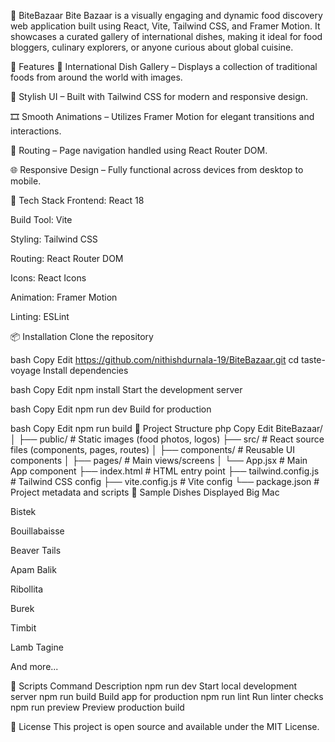 🧭 BiteBazaar
Bite Bazaar is a visually engaging and dynamic food discovery web application built using React, Vite, Tailwind CSS, and Framer Motion. It showcases a curated gallery of international dishes, making it ideal for food bloggers, culinary explorers, or anyone curious about global cuisine.

🌟 Features
🍲 International Dish Gallery – Displays a collection of traditional foods from around the world with images.

🎨 Stylish UI – Built with Tailwind CSS for modern and responsive design.

🎞️ Smooth Animations – Utilizes Framer Motion for elegant transitions and interactions.

🧭 Routing – Page navigation handled using React Router DOM.

🌐 Responsive Design – Fully functional across devices from desktop to mobile.

🔧 Tech Stack
Frontend: React 18

Build Tool: Vite

Styling: Tailwind CSS

Routing: React Router DOM

Icons: React Icons

Animation: Framer Motion

Linting: ESLint

📦 Installation
Clone the repository

bash
Copy
Edit
https://github.com/nithishdurnala-19/BiteBazaar.git
cd taste-voyage
Install dependencies

bash
Copy
Edit
npm install
Start the development server

bash
Copy
Edit
npm run dev
Build for production

bash
Copy
Edit
npm run build
📁 Project Structure
php
Copy
Edit
BiteBazaar/
│
├── public/                 # Static images (food photos, logos)
├── src/                    # React source files (components, pages, routes)
│   ├── components/         # Reusable UI components
│   ├── pages/              # Main views/screens
│   └── App.jsx             # Main App component
├── index.html              # HTML entry point
├── tailwind.config.js      # Tailwind CSS config
├── vite.config.js          # Vite config
└── package.json            # Project metadata and scripts
📸 Sample Dishes Displayed
Big Mac

Bistek

Bouillabaisse

Beaver Tails

Apam Balik

Ribollita

Burek

Timbit

Lamb Tagine

And more...

🧪 Scripts
Command	Description
npm run dev	Start local development server
npm run build	Build app for production
npm run lint	Run linter checks
npm run preview	Preview production build

📜 License
This project is open source and available under the MIT License.
